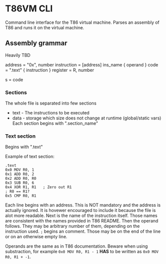 # T86VM CLI
Command line interface for the T86 virtual machine. Parses an assembly of T86 and runs it on the virtual machine.

## Assembly grammar

Heavily TBD

address         = "0x", number
instruction     = [address] ins_name { operand }
code            = ".text" { instruction }
register        = R, number

s = code

### Sections
The whole file is separated into few sections
- text - The instructions to be executed
- data - storage which size does not change at runtime (global/static vars)
Each section begins with ".section_name"

### Text section
Begins with ".text"

Example of text section:
```
.text
0x0 MOV R0, 1
0x1 ADD R0, 2
0x2 ADD R0, R0
0x3 SUB R0, 6
0x4 XOR R1, R1   ; Zero out R1
; R0 == R1?
0x5 CMP R0, R1
```

Each line begins with an address. This is NOT mandatory and the address is actually ignored. It is hovewer encouraged to include it because the file is alot more readable. Next is the name of the instruction itself. Those names are consistent with the names provided in T86 README. Then the operand follows. They may be arbitrary number of them, depending on the instruction used. `;` begins an comment. Those may be on the end of the line or on an otherwise empty line.

Operands are the same as in T86 documentation. Beware when using substraction, for example `0x0 MOV R0, R1 - 1` **HAS** to be written as `0x0 MOV R0, R1 + -1`.

